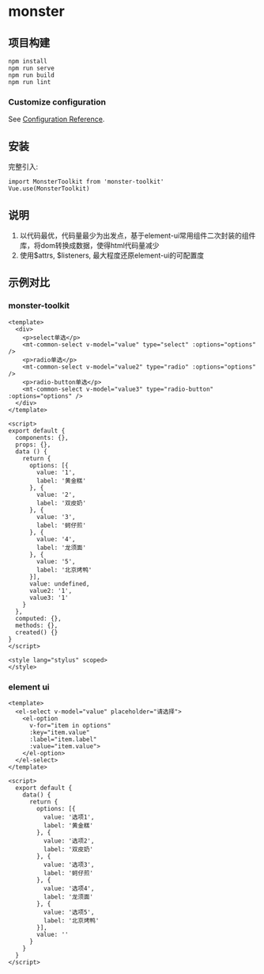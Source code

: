 # monster

## 项目构建
```
npm install
npm run serve
npm run build
npm run lint
```

### Customize configuration
See [Configuration Reference](https://cli.vuejs.org/config/).

## 安装
完整引入:
```
import MonsterToolkit from 'monster-toolkit'
Vue.use(MonsterToolkit)
```

## 说明
1. 以代码最优，代码量最少为出发点，基于element-ui常用组件二次封装的组件库，将dom转换成数据，使得html代码量减少
2. 使用$attrs, $listeners, 最大程度还原element-ui的可配置度

## 示例对比
### monster-toolkit
```
<template>
  <div>
    <p>select单选</p>
    <mt-common-select v-model="value" type="select" :options="options" />
    <p>radio单选</p>
    <mt-common-select v-model="value2" type="radio" :options="options" />
    <p>radio-button单选</p>
    <mt-common-select v-model="value3" type="radio-button" :options="options" />
  </div>
</template>

<script>
export default {
  components: {},
  props: {},
  data () {
    return {
      options: [{
        value: '1',
        label: '黄金糕'
      }, {
        value: '2',
        label: '双皮奶'
      }, {
        value: '3',
        label: '蚵仔煎'
      }, {
        value: '4',
        label: '龙须面'
      }, {
        value: '5',
        label: '北京烤鸭'
      }],
      value: undefined,
      value2: '1',
      value3: '1'
    }
  },
  computed: {},
  methods: {},
  created() {}
}
</script>

<style lang="stylus" scoped>
</style>
```

### element ui
```
<template>
  <el-select v-model="value" placeholder="请选择">
    <el-option
      v-for="item in options"
      :key="item.value"
      :label="item.label"
      :value="item.value">
    </el-option>
  </el-select>
</template>

<script>
  export default {
    data() {
      return {
        options: [{
          value: '选项1',
          label: '黄金糕'
        }, {
          value: '选项2',
          label: '双皮奶'
        }, {
          value: '选项3',
          label: '蚵仔煎'
        }, {
          value: '选项4',
          label: '龙须面'
        }, {
          value: '选项5',
          label: '北京烤鸭'
        }],
        value: ''
      }
    }
  }
</script>
```
